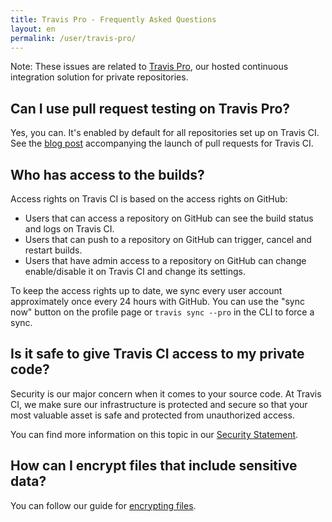 ```yaml
---
title: Travis Pro - Frequently Asked Questions
layout: en
permalink: /user/travis-pro/
---
```


<div id="toc"></div>

Note: These issues are related to [Travis Pro](http://travis-ci.com), our hosted
continuous integration solution for private repositories.

## Can I use pull request testing on Travis Pro?

Yes, you can. It's enabled by default for all repositories set up on Travis CI. See
the [blog
post](http://blog.travis-ci.com/announcing-pull-request-support/)
accompanying the launch of pull requests for Travis CI.

## Who has access to the builds?

Access rights on Travis CI is based on the access rights on GitHub:

* Users that can access a repository on GitHub can see the build status and logs on Travis CI.
* Users that can push to a repository on GitHub can trigger, cancel and restart builds.
* Users that have admin access to a repository on GitHub can change enable/disable it on Travis CI and change its settings.

To keep the access rights up to date, we sync every user account approximately once every 24 hours with GitHub. You can use the "sync now" button on the profile page or `travis sync --pro` in the CLI to force a sync.

## Is it safe to give Travis CI access to my private code?

Security is our major concern when it comes to your source code. At Travis CI, we make sure our infrastructure is protected and secure so that your most valuable asset is safe and protected from unauthorized access.

You can find more information on this topic in our [Security Statement](https://billing.travis-ci.com/pages/security).

## How can I encrypt files that include sensitive data?

You can follow our guide for [encrypting files](/user/encrypting-files/).
